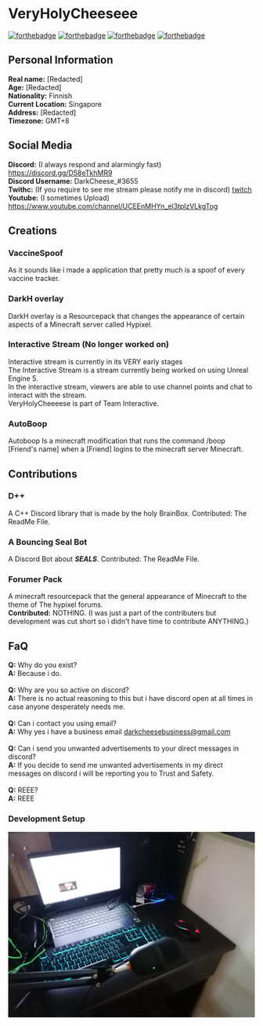 # VeryHolyCheeseee
[![forthebadge](https://forthebadge.com/images/badges/powered-by-netflix.svg)](https://forthebadge.com)
[![forthebadge](https://raw.githubusercontent.com/SirObby/SirObby/main/balance-0%E2%82%AC.svg)](https://forthebadge.com)
[![forthebadge](https://forthebadge.com/images/badges/made-with-c-plus-plus.svg)](https://forthebadge.com)
[![forthebadge](https://forthebadge.com/images/badges/made-with-markdown.svg)](https://forthebadge.com)
## Personal Information
**Real name:** [Redacted]\
**Age:** [Redacted]\
**Nationality:** Finnish\
**Current Location:** Singapore\
**Address:** [Redacted]\
**Timezone:** GMT+8
## Social Media
**Discord:** (I always respond and alarmingly fast) https://discord.gg/D58eTkhMR9 \
**Discord Username:** DarkCheese_#3655\
**Twithc:** (If you require to see me stream please notify me in discord) [twitch](https://www.twitch.tv/darkcheese_) \
**Youtube:** (I sometimes Upload) https://www.youtube.com/channel/UCEEnMHYn_el3tplzVLkgTog
## Creations
### VaccineSpoof
As it sounds like i made a application that pretty much is a spoof of every vaccine tracker.
### DarkH overlay
DarkH overlay is a Resourcepack that changes the appearance of certain aspects of a Minecraft server called Hypixel.
### Interactive Stream (No longer worked on)
Interactive stream is currently in its VERY early stages\
The Interactive Stream is a stream currently being worked on using Unreal Engine 5.\
In the interactive stream, viewers are able to use channel points and chat to interact with the stream.\
VeryHolyCheeeese is part of Team Interactive.
### AutoBoop
Autoboop Is a minecraft modification that runs the command /boop [Friend's name] when a [Friend] logins to the minecraft server Minecraft.
## Contributions
### D++
A C++ Discord library that is made by the holy BrainBox.
Contributed: The ReadMe File.
### A Bouncing Seal Bot
A Discord Bot about ***SEALS***.
Contributed: The ReadMe File.
### Forumer Pack
A minecraft resourcepack that the general appearance of Minecraft to the theme of The hypixel forums.\
**Contributed:** NOTHING. (I was just a part of the contributers but development was cut short so i didn't have time to contribute ANYTHING.)
## FaQ
**Q:** Why do you exist?\
**A:** Because i do.\
\
**Q:** Why are you so active on discord?\
**A:** There is no actual reasoning to this but i have discord open at all times in case anyone desperately needs me.\
\
**Q:** Can i contact you using email?\
**A:** Why yes i have a business email darkcheesebusiness@gmail.com\
\
**Q:** Can i send you unwanted advertisements to your direct messages in discord?\
**A:** If you decide to send me unwanted advertisements in my direct messages on discord i will be reporting you to Trust and Safety.\
\
**Q:** REEE?\
**A:** REEE

### Development Setup
![Development Setup](IMG_20211129_170314.jpg)
